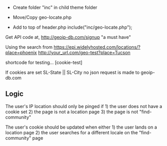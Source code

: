 - Create folder "inc" in child theme folder
- Move/Copy geo-locate.php

- Add to top of header.php
	include("inc/geo-locate.php");

Get API code at, http://geoip-db.com/signup "a must have"

Using the search from https://epi.widelyhosted.com/locations/?place=phoenix
http://your_url.com/geo-test?place=Tucson

shortcode for testing... [cookie-test]

If cookies are set SL-State || SL-City no json request is made to geoip-db.com

Logic
-----
The user's IP location should only be pinged if
	1) the user does not have a cookie set
	2) the page is not a location page
	3) the page is not "find-community"

The user's cookie should be updated when either
	1) the user lands on a location page
	2) the user searches for a different locale on the "find-community" page

